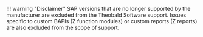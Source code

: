 
!!! warning "Disclaimer"
	SAP versions that are no longer supported by the manufacturer are excluded from the Theobald Software support.
	Issues specific to custom BAPIs (Z function modules) or custom reports (Z reports) are also excluded from the scope of support.
